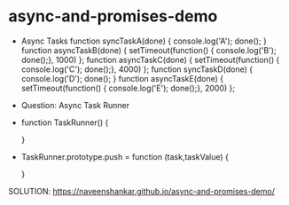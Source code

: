 # async-and-promises-demo

* Async Tasks
function syncTaskA(done) { console.log('A'); done(); }
function asyncTaskB(done) { setTimeout(function() { console.log('B'); done();}, 1000) };
function asyncTaskC(done) { setTimeout(function() { console.log('C'); done();}, 4000) };
function syncTaskD(done) { console.log('D'); done(); }
function asyncTaskE(done) { setTimeout(function() { console.log('E'); done();}, 2000) };

* Question: Async Task Runner
* function TaskRunner() {

  }

* TaskRunner.prototype.push = function (task,taskValue) {

  }

SOLUTION:
https://naveenshankar.github.io/async-and-promises-demo/
